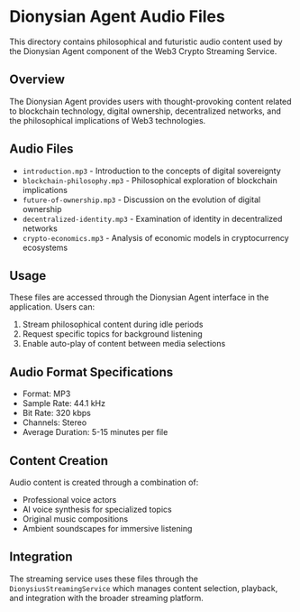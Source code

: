 # Dionysian Agent Audio Files

This directory contains philosophical and futuristic audio content used by the Dionysian Agent component of the Web3 Crypto Streaming Service.

## Overview

The Dionysian Agent provides users with thought-provoking content related to blockchain technology, digital ownership, decentralized networks, and the philosophical implications of Web3 technologies.

## Audio Files

- `introduction.mp3` - Introduction to the concepts of digital sovereignty
- `blockchain-philosophy.mp3` - Philosophical exploration of blockchain implications
- `future-of-ownership.mp3` - Discussion on the evolution of digital ownership
- `decentralized-identity.mp3` - Examination of identity in decentralized networks
- `crypto-economics.mp3` - Analysis of economic models in cryptocurrency ecosystems

## Usage

These files are accessed through the Dionysian Agent interface in the application. Users can:

1. Stream philosophical content during idle periods
2. Request specific topics for background listening
3. Enable auto-play of content between media selections

## Audio Format Specifications

- Format: MP3
- Sample Rate: 44.1 kHz
- Bit Rate: 320 kbps
- Channels: Stereo
- Average Duration: 5-15 minutes per file

## Content Creation

Audio content is created through a combination of:
- Professional voice actors
- AI voice synthesis for specialized topics
- Original music compositions
- Ambient soundscapes for immersive listening

## Integration

The streaming service uses these files through the `DionysiusStreamingService` which manages content selection, playback, and integration with the broader streaming platform.
